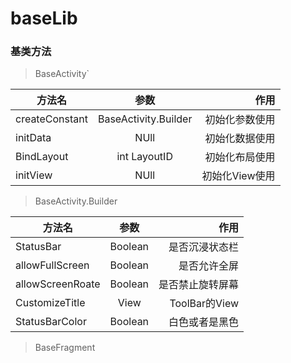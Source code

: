 # baseLib

### 基类方法

>BaseActivity`

| 方法名        | 参数         | 作用  |
| ------------- |:-------------:| -----:|
|createConstant|BaseActivity.Builder|初始化参数使用|
|initData|NUll|初始化数据使用|
|BindLayout|int LayoutID|初始化布局使用|
|initView|NUll|初始化View使用|
>BaseActivity.Builder

| 方法名        | 参数         | 作用  |
| ------------- |:-------------:| -----:|
|StatusBar|Boolean|是否沉浸状态栏|
|allowFullScreen|Boolean|是否允许全屏|
|allowScreenRoate|Boolean|是否禁止旋转屏幕|
|CustomizeTitle|View|ToolBar的View|
|StatusBarColor|Boolean|白色或者是黑色|

>BaseFragment


